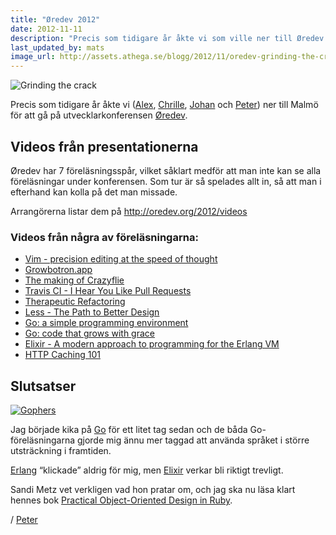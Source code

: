 ```yaml
---
title: "Øredev 2012"
date: 2012-11-11
description: "Precis som tidigare år åkte vi som ville ner till Øredev 2012."
last_updated_by: mats
image_url: http://assets.athega.se/blogg/2012/11/oredev-grinding-the-crack.jpg
---
```

![Grinding the crack](http://assets.athega.se/blogg/2012/11/oredev-grinding-the-crack.jpg)

Precis som tidigare år åkte vi
([Alex](/alex), [Chrille](/chrille), [Johan](/johan) och [Peter](/peter)) 
ner till Malmö för att gå på utvecklarkonferensen [Øredev](http://oredev.org/2012/).

## Videos från presentationerna

Øredev har 7 föreläsningsspår, vilket såklart medför att man inte kan se
alla föreläsningar under konferensen. Som tur är så spelades allt in, så
att man i efterhand kan kolla på det man missade.

Arrangörerna listar dem på <http://oredev.org/2012/videos>

### Videos från några av föreläsningarna:

  * [Vim - precision editing at the speed of thought](http://vimeo.com/53144573)
  * [Growbotron.app](http://vimeo.com/53154353)
  * [The making of Crazyflie](http://vimeo.com/53073656)
  * [Travis CI - I Hear You Like Pull Requests](http://vimeo.com/53073655)
  * [Therapeutic Refactoring](http://vimeo.com/53154356)
  * [Less - The Path to Better Design](http://vimeo.com/53154357)
  * [Go: a simple programming environment](http://vimeo.com/53221558)
  * [Go: code that grows with grace](http://vimeo.com/53221560)
  * [Elixir - A modern approach to programming for the Erlang VM](http://vimeo.com/53221562)
  * [HTTP Caching 101](http://vimeo.com/53211413)

## Slutsatser

[![Gophers](http://golang.org/doc/gopher/project.png)](http://golang.org/project/)

Jag började kika på [Go](http://golang.org/) för ett litet tag sedan 
och de båda Go-föreläsningarna gjorde mig ännu mer taggad 
att använda språket i större utsträckning i framtiden.

[Erlang](http://www.erlang.org/) “klickade” aldrig för mig,
men [Elixir](http://elixir-lang.org/) verkar bli riktigt trevligt.

Sandi Metz vet verkligen vad hon pratar om, och jag ska nu läsa klart hennes bok
[Practical Object-Oriented Design in Ruby](http://www.poodr.info/).

/ [Peter](/peter)
